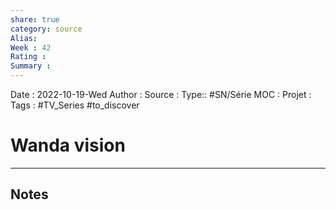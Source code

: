 ```yaml
---
share: true 
category: source
Alias:
Week : 42
Rating :
Summary : 
---
```

Date : 2022-10-19-Wed
Author :
Source : 
Type:: #SN/Série 
MOC :
Projet : 
Tags : #TV_Series #to_discover 

# Wanda vision


***

## Notes
